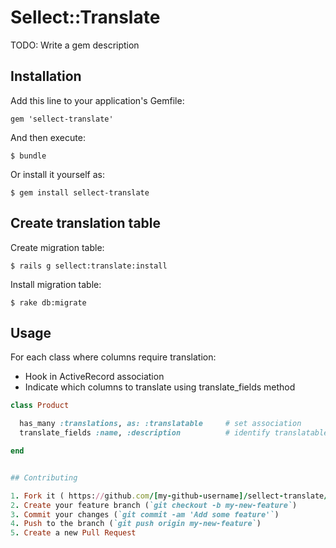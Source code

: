 # Sellect::Translate

TODO: Write a gem description

## Installation

Add this line to your application's Gemfile:

    gem 'sellect-translate'

And then execute:

    $ bundle

Or install it yourself as:

    $ gem install sellect-translate

## Create translation table

Create migration table:

    $ rails g sellect:translate:install

Install migration table:

    $ rake db:migrate

## Usage

For each class where columns require translation:

- Hook in ActiveRecord association
- Indicate which columns to translate using translate_fields method

```ruby
class Product

  has_many :translations, as: :translatable     # set association
  translate_fields :name, :description          # identify translatable columns

end


## Contributing

1. Fork it ( https://github.com/[my-github-username]/sellect-translate/fork )
2. Create your feature branch (`git checkout -b my-new-feature`)
3. Commit your changes (`git commit -am 'Add some feature'`)
4. Push to the branch (`git push origin my-new-feature`)
5. Create a new Pull Request
